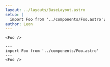 ```yaml
---
layout: ../layouts/BaseLayout.astro
setup: |
  import Foo from '../components/Foo.astro';
author: Leon
---
```


`<Foo />`

```astro
---
import Foo from '../components/Foo.astro'
---
<Foo />
```

<Foo />
